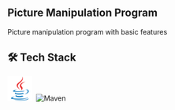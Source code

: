 ## Picture Manipulation Program
Picture manipulation program with basic features

## 🛠️ Tech Stack
<div>
    <img src="https://github.com/devicons/devicon/blob/master/icons/java/java-original.svg" title="Java" alt="Java" width="50" height="50" />&nbsp;
    <img src="https://img.shields.io/badge/Apache%20Maven-C71A36?style=for-the-badge&logo=Apache%20Maven&logoColor=white" title="Maven" alt="Maven" />&nbsp;
</div>
